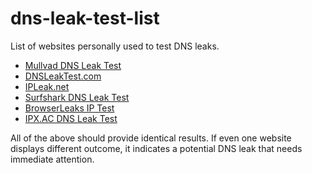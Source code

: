 # dns-leak-test-list
List of websites personally used to test DNS leaks.

- [Mullvad DNS Leak Test](https://mullvad.net/en/check)
- [DNSLeakTest.com](https://www.dnsleaktest.com/)
- [IPLeak.net](https://ipleak.net/)
- [Surfshark DNS Leak Test](https://surfshark.com/dns-leak-test)
- [BrowserLeaks IP Test](https://browserleaks.com/ip)
- [IPX.AC DNS Leak Test](https://ipx.ac/run)

All of the above should provide identical results. If even one website displays different outcome, it indicates a potential DNS leak that needs immediate attention.
